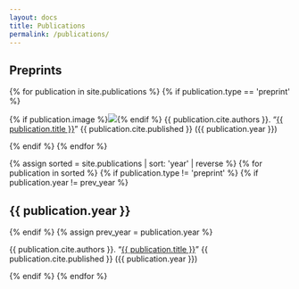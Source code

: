 ```yaml
---
layout: docs
title: Publications
permalink: /publications/
---
```


## Preprints
{% for publication in site.publications %}
{% if publication.type == 'preprint' %}

{% if publication.image %}<img class="thumb" src="/assets/img/publications/thumbnail/{{ publication.image }}">{% endif %}
{{ publication.cite.authors }}.
“[{{ publication.title }}]({{publication.url}})”
{{ publication.cite.published }}
({{ publication.year }})

{% endif %}
{% endfor %}

{% assign sorted = site.publications | sort: 'year' | reverse %}
{% for publication in sorted %}
{% if publication.type != 'preprint' %}
{% if publication.year != prev_year %}
## {{ publication.year }}
{% endif %}
{% assign prev_year = publication.year %}

{{ publication.cite.authors }}.
“[{{ publication.title }}]({{publication.url}})”
{{ publication.cite.published }}
({{ publication.year }})

{% endif %}
{% endfor %}
